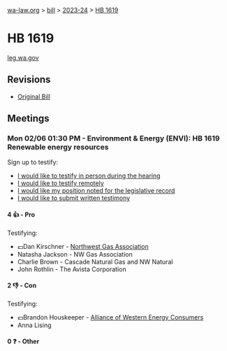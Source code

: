 [wa-law.org](/) > [bill](/bill/) > [2023-24](/bill/2023-24/) > [HB 1619](/bill/2023-24/hb/1619/)

# HB 1619
[leg.wa.gov](https://app.leg.wa.gov/billsummary?BillNumber=1619&Year=2023&Initiative=false)

## Revisions
* [Original Bill](1/)

## Meetings
### Mon 02/06 01:30 PM - Environment & Energy (ENVI): HB 1619 Renewable energy resources
Sign up to testify:
* [I would like to testify in person during the hearing](https://app.leg.wa.gov/csi/Testifier/Add?chamber=House&mId=30685&aId=150843&caId=21228&tId=1)
* [I would like to testify remotely](https://app.leg.wa.gov/csi/Testifier/Add?chamber=House&mId=30685&aId=150843&caId=21228&tId=2)
* [I would like my position noted for the legislative record](https://app.leg.wa.gov/csi/Testifier/Add?chamber=House&mId=30685&aId=150843&caId=21228&tId=3)
* [I would like to submit written testimony](https://app.leg.wa.gov/csi/Testifier/Add?chamber=House&mId=30685&aId=150843&caId=21228&tId=4)

#### 4 👍 - Pro
Testifying:
* 💵Dan Kirschner - [Northwest Gas Association](/org/northwest_gas_association/)
* Natasha Jackson - NW Gas Association
* Charlie Brown - Cascade Natural Gas and NW Natural
* John  Rothlin - The Avista Corporation

#### 2 👎 - Con
Testifying:
* 💵Brandon Houskeeper - [Alliance of Western Energy Consumers](/org/alliance_of_western_energy_consumers/)
* Anna Lising

#### 0 ❓ - Other
